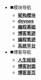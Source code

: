 
<!-- * 快速入门 -->
* ◼️模块导航
   * [**架构模块**](/architecture/README)
   * [**devops**](/devops/README)
   * [**编程基础**](/pbase/README)
   * [**博客笔迹**](/pblog/README)
   * [**编程笔迹**](/pnote/README)
   * [**系统平台**](/platform/README)
* ◼️博客导航
   * [**人生经验**](https://cpfree.gitee.io/life-exp/)
   * [**博客封面**](/)
   * [**博客首页**](/README)
